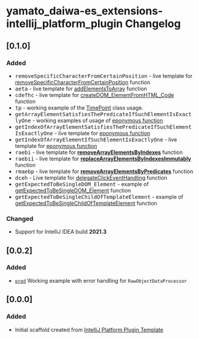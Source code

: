 <!-- Keep a Changelog guide -> https://keepachangelog.com -->

# yamato_daiwa-es_extensions-intellij_platform_plugin Changelog

## [0.1.0]

### Added

* <kbd>removeSpecificCharacterFromCertainPosition</kbd> - live template for [removeSpecificCharacterFromCertainPosition](https://github.com/TokugawaTakeshi/Yamato-Daiwa-ES-Extensions/blob/master/CoreLibrary/Package/Documentation/Strings/removeSpecificCharacterFromCertainPosition.md) function 
* <kbd>aeta</kbd> - live template for [addElementsToArray](https://github.com/TokugawaTakeshi/Yamato-Daiwa-ES-Extensions/tree/master/CoreLibrary/Package/Documentation/Arrays/addElementsToArray/addElementsToArray.md) function
* <kbd>cdefhc</kbd> - live template for [createDOM_ElementFromHTML_Code](https://github.com/TokugawaTakeshi/Yamato-Daiwa-ES-Extensions/blob/master/CoreLibrary/Package/Documentation/DOM/createDOM_ElementFromHTML_Code.md) function
* <kbd>tp</kbd> - working example of the  [TimePoint](https://github.com/TokugawaTakeshi/Yamato-Daiwa-ES-Extensions/blob/master/CoreLibrary/Package/Documentation/DateTime/TimePoint.md) class usage.
* <kbd>getArrayElementSatisfiesThePredicateIfSuchElementIsExactlyOne</kbd> - working examples of usage of [eponymous function](https://github.com/TokugawaTakeshi/Yamato-Daiwa-ES-Extensions/blob/master/CoreLibrary/Package/Documentation/Arrays/getArrayElementSatisfiesThePredicateIfSuchElementIsExactlyOne/getArrayElementSatisfiesThePredicateIfSuchElementIsExactlyOne.md)
* <kbd>getIndexOfArrayElementSatisfiesThePredicateIfSuchElementIsExactlyOne</kbd> - live template for  [eponymous function](https://github.com/TokugawaTakeshi/Yamato-Daiwa-ES-Extensions/tree/master/CoreLibrary/Package/Documentation/Arrays/getIndexOfArrayElementSatisfiesThePredicateIfSuchElementIsExactlyOne/getIndexOfArrayElementSatisfiesThePredicateIfSuchElementIsExactlyOne.md)
* <kbd>getIndexOfArrayElementIfSuchElementIsExactlyOne</kbd> - live template for  [eponymous function](https://github.com/TokugawaTakeshi/Yamato-Daiwa-ES-Extensions/tree/master/CoreLibrary/Package/Documentation/Arrays/getIndexOfArrayElementIfSuchElementIsExactlyOne/getIndexOfArrayElementIfSuchElementIsExactlyOne.md)
* <kbd>raebi</kbd> - live template for [**removeArrayElementsByIndexes**](https://github.com/TokugawaTakeshi/Yamato-Daiwa-ES-Extensions/tree/master/CoreLibrary/Package/Documentation/Arrays/removeArrayElementsByIndexes/removeArrayElementsByIndexes.md) function
* <kbd>raebii</kbd> - live template for [**replaceArrayElementsByIndexesImmutably**](https://github.com/TokugawaTakeshi/Yamato-Daiwa-ES-Extensions/tree/master/CoreLibrary/Package/Documentation/Arrays/replaceArrayElementsByIndexesImmutably/replaceArrayElementsByIndexesImmutably.md) function
* <kbd>rmaebp</kbd> - live template for [**removeArrayElementsByPredicates**](https://github.com/TokugawaTakeshi/Yamato-Daiwa-ES-Extensions/tree/master/CoreLibrary/Package/Documentation/Arrays/removeArrayElementsByPredicates/removeArrayElementsByPredicates.md) function
* <kbd>dceh</kbd> - Live template for [delegateClickEventHandling](https://github.com/TokugawaTakeshi/Yamato-Daiwa-ES-Extensions/blob/master/CoreLibrary/Package/Documentation/DOM/delegateClickEventHandling.md) function
* <kbd>getExpectedToBeSingleDOM_Element</kbd> - example of [getExpectedToBeSingleDOM_Element](#) function
* <kbd>getExpectedToBeSingleChildOfTemplateElement</kbd> - example of [getExpectedToBeSingleChildOfTemplateElement](#) function

### Changed

* Support for IntelliJ IDEA build **2021.3** 

## [0.0.2]

### Added

* [`prod`](https://github.com/TokugawaTakeshi/Yamato-Daiwa-ES-Extensions/blob/master/CoreLibrary/Package/Documentation/RawObjectDataProcessor/RawObjectDataProcessor.md#rawobjectdataprocessor)
  Working example with error handling for `RawObjectDataProcessor`

## [0.0.0]

### Added
- Initial scaffold created from [IntelliJ Platform Plugin Template](https://github.com/JetBrains/intellij-platform-plugin-template)
